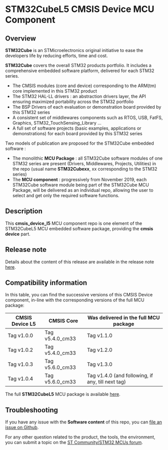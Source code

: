 # STM32CubeL5 CMSIS Device MCU Component

## Overview

**STM32Cube** is an STMicroelectronics original initiative to ease the developers life by reducing efforts, time and cost.

**STM32Cube** covers the overall STM32 products portfolio. It includes a comprehensive embedded software platform, delivered for each STM32 series.
   * The CMSIS modules (core and device) corresponding to the ARM(tm) core implemented in this STM32 product
   * The STM32 HAL-LL drivers : an abstraction drivers layer, the API ensuring maximized portability across the STM32 portfolio
   * The BSP Drivers of each evaluation or demonstration board provided by this STM32 series
   * A consistent set of middlewares components such as RTOS, USB, FatFS, Graphics, STM32_TouchSensing_Library ...
   * A full set of software projects (basic examples, applications or demonstrations) for each board provided by this STM32 series

Two models of publication are proposed for the STM32Cube embedded software :
   * The monolithic **MCU Package** : all STM32Cube software modules of one STM32 series are present (Drivers, Middlewares, Projects, Utilities) in the repo (usual name **STM32Cubexx**, xx corresponding to the STM32 series)
   * The **MCU component** : progressively from November 2019, each STM32Cube software module being part of the STM32Cube MCU Package, will be delivered as an individual repo, allowing the user to select and get only the required software functions.

## Description

This **cmsis_device_l5** MCU component repo is one element of the STM32CubeL5 MCU embedded software package, providing the **cmsis device** part.

## Release note

Details about the content of this release are available in the release note [here](https://htmlpreview.github.io/?https://github.com/STMicroelectronics/cmsis_device_l5/blob/master/Release_Notes.html).

## Compatibility information

In this table, you can find the successive versions of this CMSIS Device component, in-line with the corresponding versions of the full MCU package:

CMSIS Device L5 | CMSIS Core | Was delivered in the full MCU package
--------------- | ---------- | -------------------------------------
Tag v1.0.0 | Tag v5.4.0_cm33 | Tag v1.1.0
Tag v1.0.2 | Tag v5.4.0_cm33 | Tag v1.2.0
Tag v1.0.3 | Tag v5.6.0_cm33 | Tag v1.3.0
Tag v1.0.4 | Tag v5.6.0_cm33 | Tag v1.4.0 (and following, if any, till next tag)

The full **STM32CubeL5** MCU package is available [here](https://github.com/STMicroelectronics/STM32CubeL5).

## Troubleshooting

If you have any issue with the **Software content** of this repo, you can [file an issue on Github](https://github.com/STMicroelectronics/cmsis_device_l5/issues/new).

For any other question related to the product, the tools, the environment, you can submit a topic on the [ST Community/STM32 MCUs forum](https://community.st.com/s/group/0F90X000000AXsASAW/stm32-mcus).